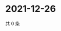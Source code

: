 # 2021-12-26

共 0 条

<!-- BEGIN WEIBO -->
<!-- 最后更新时间 Sun Dec 26 2021 19:12:09 GMT+0800 (China Standard Time) -->

<!-- END WEIBO -->
